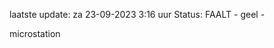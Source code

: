 laatste update: 
za 23-09-2023  3:16   uur 
Status: FAALT - geel - 
<div class="service Y">microstation</div>